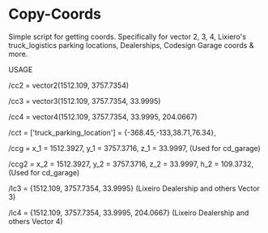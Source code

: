 # Copy-Coords
Simple script for getting coords. Specifically for vector 2, 3, 4, Lixiero's truck_logistics parking locations, Dealerships, Codesign Garage coords & more. 

USAGE

/cc2  = vector2(1512.109, 3757.7354)

/cc3  = vector3(1512.109, 3757.7354, 33.9995)

/cc4  = vector4(1512.109, 3757.7354, 33.9995, 204.0667)

/cct = ['truck_parking_location'] = {-368.45,-133,38.71,76.34},

/ccg  =  x_1 = 1512.3927, y_1 = 3757.3716, z_1 = 33.9997,   (Used for cd_garage)

/ccg2 = x_2 = 1512.3927, y_2 = 3757.3716, z_2 = 33.9997, h_2 = 109.3732,   (Used for cd_garage)

/lc3  = {1512.109, 3757.7354, 33.9995}    (Lixeiro Dealership and others Vector 3)

/lc4  = {1512.109, 3757.7354, 33.9995, 204.0667}    (Lixeiro Dealership and others Vector 4)
